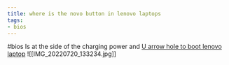 ```yaml
---
title: where is the novo button in lenovo laptops
tags:
- bios
---
```


#bios 
Is at the side of the charging power and [U arrow hole to boot lenovo laptop](/Extracts/U%20arrow%20hole%20to%20boot%20lenovo%20laptop.md)
![[IMG_20220720_133234.jpg]]
